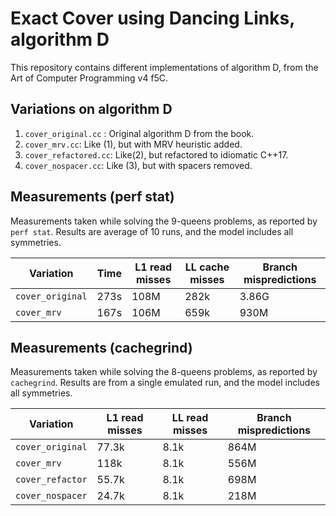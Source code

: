 # Exact Cover using Dancing Links, algorithm D

This repository contains different implementations of algorithm D, from the Art of Computer Programming v4 f5C.

## Variations on algorithm D

1. `cover_original.cc` : Original algorithm D from the book.
2. `cover_mrv.cc`: Like (1), but with MRV heuristic added.
3. `cover_refactored.cc`: Like(2), but refactored to idiomatic C++17.
4. `cover_nospacer.cc`: Like (3), but with spacers removed.

## Measurements (perf stat)

Measurements taken while solving the 9-queens problems, as reported by `perf stat`. Results are average of 10 runs, and the model includes all symmetries.

Variation | Time | L1 read misses | LL cache misses | Branch mispredictions
--- | --- | --- | --- | ---
`cover_original` | 273s | 108M | 282k | 3.86G
`cover_mrv` | 167s | 106M | 659k | 930M

## Measurements (cachegrind)

Measurements taken while solving the 8-queens problems, as reported by `cachegrind`. Results are from a single emulated run, and the model includes all symmetries.

Variation | L1 read misses | LL read misses | Branch mispredictions
--- | --- | --- | ---
`cover_original` | 77.3k | 8.1k | 864M
`cover_mrv` | 118k | 8.1k | 556M
`cover_refactor` | 55.7k | 8.1k | 698M
`cover_nospacer` | 24.7k | 8.1k | 218M

